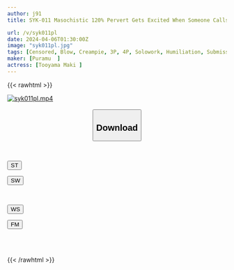 ```yaml
---
author: j91
title: SYK-011 Masochistic 120% Pervert Gets Excited When Someone Calls Him "you." He's So Excited And His Hair Is Curly. He's So Satisfied With The Two Dicks That He Screams. My Beloved Makichuwan, Maki Toyama.

url: /v/syk011pl
date: 2024-04-06T01:30:00Z
image: "syk011pl.jpg"
tags: [Censored, Blow, Creampie, 3P, 4P, Solowork, Humiliation, Submissive Woman	]
maker: [Puramu  ]
actress: [Tooyama Maki ]
---
```



{{< rawhtml >}}

<div class="video" data-videoid="R7GYgGl2vrFdV8O">
    <a href="javascript:;">
        <img src="/v/syk011pl/syk011pl.jpg" width="WIDTH" height="HEIGHT" alt="syk011pl.mp4" loading="lazy">
    </a>
</div>

<script type="text/javascript" src="https://j91.asia/asset/on-demand-st.js"></script>

<br>
  <link rel="stylesheet" href="https://j91.asia/asset/bs5.css">
  
  <center>
  <button class="btn btn-primary" type="button" data-bs-toggle="collapse" data-bs-target=".multi-collapse" aria-expanded="false" aria-controls="multiCollapseExample1 multiCollapseExample2"><h2>Download</h2></button></center>
</p>
<div class="row">
  <div class="col">
    <div class="collapse multi-collapse" id="multiCollapseExample1">
      <div class="card card-body">
	      	      <br>
<div class="buttons">  
<p><a href="https://streamtape.to/v/R7GYgGl2vrFdV8O" target="_blank"><button class="btn-hover color-3"><i class="fa fa-download"></i> ST</button></a></p>
<p><a href="https://asnwish.com/gbgpqreya563" target="_blank"><button class="btn-hover color-2"><i class="fa fa-download"></i> SW</button></a></p></div>
    </div>
  </div>
</div>
  <div class="col">
    <div class="collapse multi-collapse" id="multiCollapseExample2">
      <div class="card card-body">
	      <br>
<div class="buttons">
<p><a href="https://wolfstream.tv/4un6kubixkh4"><button class="btn-hover color-9"><i class="fa fa-download"></i> WS</button></a></p>
<p><a href="https://filemoon.sx/d/2b3x3q70gxbm"><button class="btn-hover color-8"><i class="fa fa-download"></i> FM</button></a></p></div>
<br><br>
      </div>
    </div>
  </div>
</div>

{{< /rawhtml >}}
